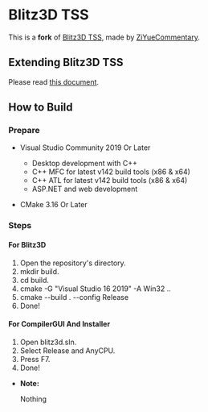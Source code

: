 # Blitz3D TSS

This is a **fork** of [Blitz3D TSS](https://github.com/Saalvage/Blitz3D), made by [ZiYueCommentary](https://github.com/ZiYueCommentary/Blitz3D).

## Extending Blitz3D TSS
Please read [this document](EXTENDING.md).

## How to Build

### Prepare

- Visual Studio Community 2019 Or Later
  - Desktop development with C++
  - C++ MFC for latest v142 build tools (x86 & x64)
  - C++ ATL for latest v142 build tools (x86 & x64)
  - ASP.NET and web development

- CMake 3.16 Or Later

### Steps

#### For Blitz3D

1. Open the repository's directory.
2. mkdir build.
3. cd build.
4. cmake -G "Visual Studio 16 2019" -A Win32 ..
5. cmake --build . --config Release 
6. Done! 

#### For CompilerGUI And Installer

1. Open blitz3d.sln.
2. Select Release and AnyCPU.
3. Press F7.
4. Done!

- **Note:** 
  
  Nothing
